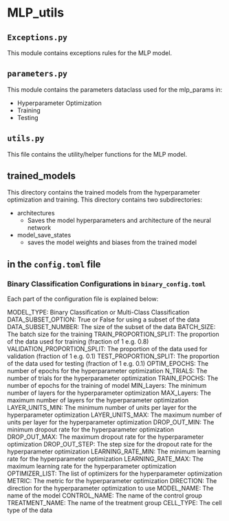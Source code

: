 # MLP_utils
## `Exceptions.py`
This module contains exceptions rules for the MLP model.

## `parameters.py`
This module contains the parameters dataclass used for the mlp_params in:
* Hyperparameter Optimization
* Training
* Testing

## `utils.py`
This file contains the utility/helper functions for the MLP model.

## trained_models
This directory contains the trained models from the hyperparameter optimization and training.
This directory contains two subdirectories:
* architectures
    * Saves the model hyperparameters and architecture of the neural network
* model_save_states
    * saves the model weights and biases from the trained model

## in the `config.toml` file
### Binary Classification Configurations in `binary_config.toml`

Each part of the configuration file is explained below:

MODEL_TYPE: Binary Classification or Multi-Class Classification
DATA_SUBSET_OPTION: True or False for using a subset of the data
DATA_SUBSET_NUMBER: The size of the subset of the data
BATCH_SIZE: The batch size for the training
TRAIN_PROPORTION_SPLIT: The proportion of the data used for training (fraction of 1 e.g. 0.8)
VALIDATION_PROPORTION_SPLIT: The proportion of the data used for validation (fraction of 1 e.g. 0.1)
TEST_PROPORTION_SPLIT: The proportion of the data used for testing (fraction of 1 e.g. 0.1)
OPTIM_EPOCHS: The number of epochs for the hyperparameter optimization
N_TRIALS: The number of trials for the hyperparameter optimization
TRAIN_EPOCHS: The number of epochs for the training of model
MIN_Layers: The minimum number of layers for the hyperparameter optimization
MAX_Layers: The maximum number of layers for the hyperparameter optimization
LAYER_UNITS_MIN: The minimum number of units per layer for the hyperparameter optimization
LAYER_UNITS_MAX: The maximum number of units per layer for the hyperparameter optimization
DROP_OUT_MIN: The minimum dropout rate for the hyperparameter optimization
DROP_OUT_MAX: The maximum dropout rate for the hyperparameter optimization
DROP_OUT_STEP: The step size for the dropout rate for the hyperparameter optimization
LEARNING_RATE_MIN: The minimum learning rate for the hyperparameter optimization
LEARNING_RATE_MAX: The maximum learning rate for the hyperparameter optimization
OPTIMIZER_LIST: The list of optimizers for the hyperparameter optimization
METRIC: The metric for the hyperparameter optimization
DIRECTION: The direction for the hyperparameter optimization to use
MODEL_NAME: The name of the model
CONTROL_NAME: The name of the control group
TREATMENT_NAME: The name of the treatment group
CELL_TYPE: The cell type of the data

